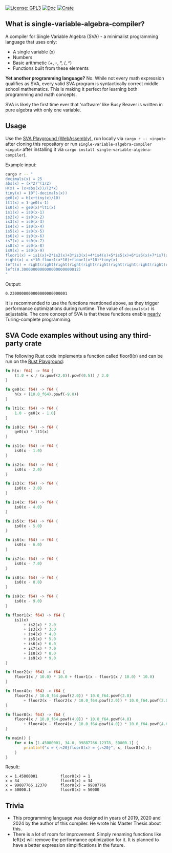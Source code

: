[![License: GPL3](https://img.shields.io/badge/License-GNU%20GPL-blue)](https://opensource.org/license/gpl-3-0)
[![Doc](https://docs.rs/single-variable-algebra-compiler/badge.svg)](https://docs.rs/single-variable-algebra-compiler)
[![Crate](https://img.shields.io/crates/v/single-variable-algebra-compiler.svg)](https://crates.io/crates/single-variable-algebra-compiler)

## What is single-variable-algebra-compiler?

A compiler for Single Variable Algebra (SVA) - a minimalist programming language that uses only:
- A single variable (x)
- Numbers
- Basic arithmetic (+, -, *, /, ^)
- Functions built from these elements

__Yet another programming language?__ No. While not every math expression qualifies as SVA, every valid SVA program is syntactically correct middle school mathematics. This is making it perfect for learning both programming and math concepts.

SVA is likely the first time ever that 'software' like Busy Beaver is written in pure algebra with only one variable.

## Usage

Use the [SVA Playground (WebAssembly)](https://772.github.io/single-variable-algebra-compiler/), run locally via `cargo r -- <input>` after cloning this repository or run `single-variable-algebra-compiler <input>` after installing it via `cargo install single-variable-algebra-compiler`).

Example input:

```bash
cargo r -- "
decimals(x) = 25
abs(x) = (x^2)^(1/2)
H(x) = (x+abs(x))/(2*x)
tiny(x) = 10^(-decimals(x))
ge0(x) = H(x+tiny(x)/10)
lt1(x) = 1-ge0(x-1)
is0(x) = ge0(x)*lt1(x)
is1(x) = is0(x-1)
is2(x) = is0(x-2)
is3(x) = is0(x-3)
is4(x) = is0(x-4)
is5(x) = is0(x-5)
is6(x) = is0(x-6)
is7(x) = is0(x-7)
is8(x) = is0(x-8)
is9(x) = is0(x-9)
floor1(x) = is1(x)+2*is2(x)+3*is3(x)+4*is4(x)+5*is5(x)+6*is6(x)+7*is7(x)+8*is8(x)+9*is9(x)
right(x) = x*10-floor1(x*10)+floor1(x*10)*tiny(x)
left(x) = right(right(right(right(right(right(right(right(right(right(right(right(right(right(right(right(right(right(right(right(right(right(right(right(x))))))))))))))))))))))))
left(0.3000000000000000000000012)
"
```

Output:

`0.2300000000000000000000001`

It is recommended to use the functions mentioned above, as they trigger performance optimizations during runtime. The value of `decimals(x)` is adjustable. The core concept of SVA is that these functions enable [nearly](Turing%20completeness.md) Turing-complete programming.

## SVA Code examples without using any third-party crate

The following Rust code implements a function called floor8(x) and can be run on the [Rust Playground](https://play.rust-lang.org/):

```rust
fn h(x: f64) -> f64 {
    (1.0 + x / (x.powf(2.0)).powf(0.5)) / 2.0
}

fn ge0(x: f64) -> f64 {
    h(x + (10.0_f64).powf(-9.0))
}

fn lt1(x: f64) -> f64 {
    1.0 - ge0(x - 1.0)
}

fn is0(x: f64) -> f64 {
    ge0(x) * lt1(x)
}

fn is1(x: f64) -> f64 {
    is0(x - 1.0)
}

fn is2(x: f64) -> f64 {
    is0(x - 2.0)
}

fn is3(x: f64) -> f64 {
    is0(x - 3.0)
}

fn is4(x: f64) -> f64 {
    is0(x - 4.0)
}

fn is5(x: f64) -> f64 {
    is0(x - 5.0)
}

fn is6(x: f64) -> f64 {
    is0(x - 6.0)
}

fn is7(x: f64) -> f64 {
    is0(x - 7.0)
}

fn is8(x: f64) -> f64 {
    is0(x - 8.0)
}

fn is9(x: f64) -> f64 {
    is0(x - 9.0)
}

fn floor1(x: f64) -> f64 {
    is1(x)
        + is2(x) * 2.0
        + is3(x) * 3.0
        + is4(x) * 4.0
        + is5(x) * 5.0
        + is6(x) * 6.0
        + is7(x) * 7.0
        + is8(x) * 8.0
        + is9(x) * 9.0
}

fn floor2(x: f64) -> f64 {
    floor1(x / 10.0) * 10.0 + floor1(x - floor1(x / 10.0) * 10.0)
}

fn floor4(x: f64) -> f64 {
    floor2(x / 10.0_f64.powf(2.0)) * 10.0_f64.powf(2.0)
        + floor2(x - floor2(x / 10.0_f64.powf(2.0)) * 10.0_f64.powf(2.0))
}

fn floor8(x: f64) -> f64 {
    floor4(x / 10.0_f64.powf(4.0)) * 10.0_f64.powf(4.0)
        + floor4(x - floor4(x / 10.0_f64.powf(4.0)) * 10.0_f64.powf(4.0))
}

fn main() {
    for x in [1.45000001, 34.0, 99887766.12378, 50000.1] {
        println!("x = {:<20}floor8(x) = {:<20}", x, floor8(x),);
    }
}
```

Result:

```
x = 1.45000001          floor8(x) = 1                   
x = 34                  floor8(x) = 34                  
x = 99887766.12378      floor8(x) = 99887766            
x = 50000.1             floor8(x) = 50000  
```

## Trivia

- This programming language was designed in years of 2019, 2020 and 2024 by the author of this compiler. He wrote his Master Thesis about this.
- There is a lot of room for improvement: Simply renaming functions like left(x) will remove the performance optimization for it. It is planned to have a better expression simplifications in the future.
